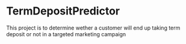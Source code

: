 # TermDepositPredictor
This project is to determine wether a customer will end up taking term deposit or not in a targeted marketing campaign
